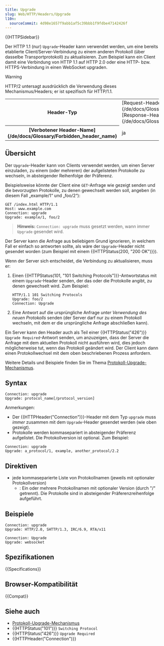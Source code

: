 ```yaml
---
title: Upgrade
slug: Web/HTTP/Headers/Upgrade
l10n:
  sourceCommit: 4d98e1657f9abb1af5c39bbb1f9fdbe47142426f
---
```


{{HTTPSidebar}}

Der HTTP 1.1 (nur) `Upgrade`-Header kann verwendet werden, um eine bereits etablierte Client/Server-Verbindung zu einem anderen Protokoll (über dasselbe Transportprotokoll) zu aktualisieren. Zum Beispiel kann ein Client damit eine Verbindung von HTTP 1.1 auf HTTP 2.0 oder eine HTTP- bzw. HTTPS-Verbindung in einen WebSocket upgraden.

> [!WARNING]
> HTTP/2 untersagt ausdrücklich die Verwendung dieses Mechanismus/Headers; er ist spezifisch für HTTP/1.1.

<table class="properties">
  <tbody>
    <tr>
      <th scope="row">Header-Typ</th>
      <td>
        [Request-Header](/de/docs/Glossary/Request_header),
        [Response-Header](/de/docs/Glossary/Response_header)
      </td>
    </tr>
    <tr>
      <th scope="row">[Verbotener Header-Name](/de/docs/Glossary/Forbidden_header_name)</th>
      <td>ja</td>
    </tr>
  </tbody>
</table>

## Übersicht

Der `Upgrade`-Header kann von Clients verwendet werden, um einen Server einzuladen, zu einem (oder mehreren) der aufgelisteten Protokolle zu wechseln, in absteigender Reihenfolge der Präferenz.

Beispielsweise könnte der Client eine `GET`-Anfrage wie gezeigt senden und die bevorzugten Protokolle, zu denen gewechselt werden soll, angeben (in diesem Fall „example/1“ und „foo/2“):

```http
GET /index.html HTTP/1.1
Host: www.example.com
Connection: upgrade
Upgrade: example/1, foo/2
```

> **Hinweis:** `Connection: upgrade` muss gesetzt werden, wann immer `Upgrade` gesendet wird.

Der Server kann die Anfrage aus beliebigem Grund ignorieren, in welchem Fall er einfach so antworten sollte, als wäre der `Upgrade`-Header nicht gesendet worden (zum Beispiel mit einem {{HTTPStatus(200, "200 OK")}}).

Wenn der Server sich entscheidet, die Verbindung zu aktualisieren, muss er:

1. Einen {{HTTPStatus(101, "101 Switching Protocols")}}-Antwortstatus mit einem `Upgrade`-Header senden, der das oder die Protokolle angibt, zu denen gewechselt wird. Zum Beispiel:

   ```http
   HTTP/1.1 101 Switching Protocols
   Upgrade: foo/2
   Connection: Upgrade
   ```

2. Eine Antwort auf die ursprüngliche Anfrage _unter Verwendung des neuen Protokolls_ senden (der Server darf nur zu einem Protokoll wechseln, mit dem er die ursprüngliche Anfrage abschließen kann).

Ein Server kann den Header auch als Teil einer {{HTTPStatus("426")}} `Upgrade Required`-Antwort senden, um anzuzeigen, dass der Server die Anfrage mit dem aktuellen Protokoll nicht ausführen wird, dies jedoch möglicherweise tut, wenn das Protokoll geändert wird. Der Client kann dann einen Protokollwechsel mit dem oben beschriebenen Prozess anfordern.

Weitere Details und Beispiele finden Sie im Thema [Protokoll-Upgrade-Mechanismus](/de/docs/Web/HTTP/Protocol_upgrade_mechanism).

## Syntax

```http
Connection: upgrade
Upgrade: protocol_name[/protocol_version]
```

Anmerkungen:

- Der {{HTTPHeader("Connection")}}-Header mit dem Typ `upgrade` muss _immer_ zusammen mit dem `Upgrade`-Header gesendet werden (wie oben gezeigt).
- Protokolle werden kommasepariert in absteigender Präferenz aufgelistet. Die Protokollversion ist optional. Zum Beispiel:

```http
Connection: upgrade
Upgrade: a_protocol/1, example, another_protocol/2.2
```

## Direktiven

- jede kommaseparierte Liste von Protokollnamen (jeweils mit optionaler Protokollversion)
  - : Ein oder mehrere Protokollnamen mit optionaler Version (durch "/" getrennt). Die Protokolle sind in absteigender Präferenzreihenfolge aufgeführt.

## Beispiele

```http
Connection: upgrade
Upgrade: HTTP/2.0, SHTTP/1.3, IRC/6.9, RTA/x11
```

```http
Connection: Upgrade
Upgrade: websocket
```

## Spezifikationen

{{Specifications}}

## Browser-Kompatibilität

{{Compat}}

## Siehe auch

- [Protokoll-Upgrade-Mechanismus](/de/docs/Web/HTTP/Protocol_upgrade_mechanism)
- {{HTTPStatus("101")}} `Switching Protocol`
- {{HTTPStatus("426")}} `Upgrade Required`
- {{HTTPHeader("Connection")}}
